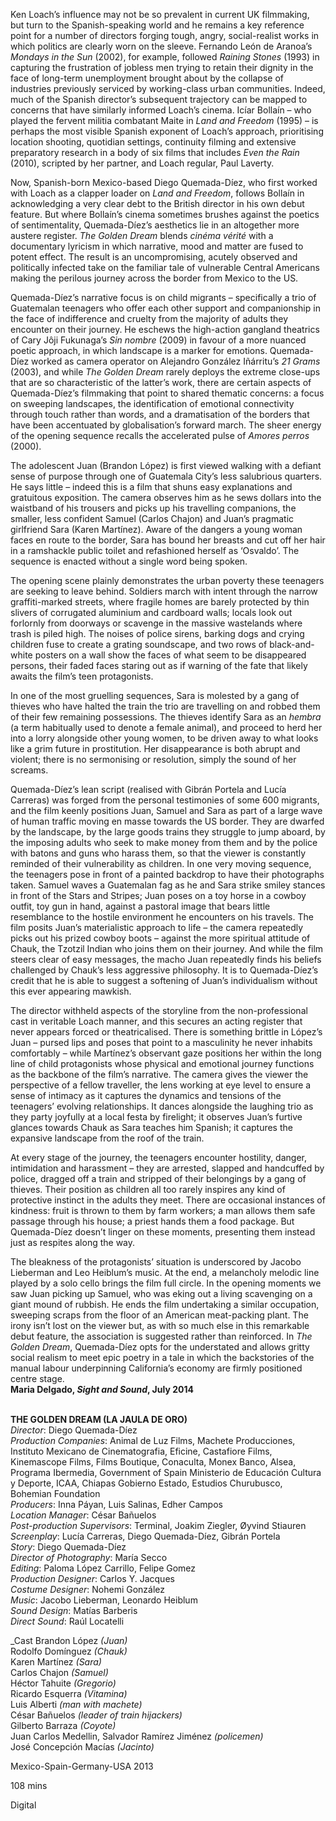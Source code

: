
Ken Loach’s influence may not be so prevalent in current UK filmmaking, but turn to the Spanish-speaking world and he remains a key reference point for a number of directors forging tough, angry, social-realist works in which politics are clearly worn on the sleeve. Fernando León de Aranoa’s _Mondays in the Sun_ (2002), for example, followed _Raining Stones_ (1993) in capturing the frustration of jobless men trying to retain their dignity in the face of long-term unemployment brought about by the collapse of industries previously serviced by working-class urban communities. Indeed, much of the Spanish director’s subsequent trajectory can be mapped to concerns that have similarly informed Loach’s cinema. Icíar Bollaín – who played the fervent militia combatant Maite in _Land and Freedom_ (1995) – is perhaps the most visible Spanish exponent of Loach’s approach, prioritising location shooting, quotidian settings, continuity filming and extensive preparatory research in a body of six films that includes _Even the Rain_ (2010), scripted by her partner, and Loach regular, Paul Laverty.

Now, Spanish-born Mexico-based Diego Quemada-Díez, who first worked with Loach as a clapper loader on _Land and Freedom_, follows Bollaín in acknowledging a very clear debt to the British director in his own debut feature. But where Bollaín’s cinema sometimes brushes against the poetics of sentimentality, Quemada-Díez’s aesthetics lie in an altogether more austere register. _The Golden Dream_ blends _cinéma vérité_ with a documentary lyricism in which narrative, mood and matter are fused to potent effect. The result is an uncompromising, acutely observed and politically infected take on the familiar tale of vulnerable Central Americans making the perilous journey across the border from Mexico to the US.

Quemada-Díez’s narrative focus is on child migrants – specifically a trio of Guatemalan teenagers who offer each other support and companionship in the face of indifference and cruelty from the majority of adults they encounter on their journey. He eschews the high-action gangland theatrics of Cary Jôji Fukunaga’s _Sin nombre_ (2009) in favour of a more nuanced poetic approach, in which landscape is a marker for emotions. Quemada-Díez worked as camera operator on Alejandro González Iñárritu’s _21 Grams_ (2003), and while _The Golden Dream_ rarely deploys the extreme close-ups that are so characteristic of the latter’s work, there are certain aspects of Quemada-Díez’s filmmaking that point to shared thematic concerns: a focus on sweeping landscapes, the identification of emotional connectivity through touch rather than words, and a dramatisation of the borders that have been accentuated by globalisation’s forward march. The sheer energy of the opening sequence recalls the accelerated pulse of _Amores perros_ (2000).

The adolescent Juan (Brandon López) is first viewed walking with a defiant sense of purpose through one of Guatemala City’s less salubrious quarters. He says little – indeed this is a film that shuns easy explanations and gratuitous exposition. The camera observes him as he sews dollars into the waistband of his trousers and picks up his travelling companions, the smaller, less confident Samuel (Carlos Chajon) and Juan’s pragmatic girlfriend Sara (Karen Martínez). Aware of the dangers a young woman faces en route to the border, Sara has bound her breasts and cut off her hair in a ramshackle public toilet and refashioned herself as ‘Osvaldo’. The sequence is enacted without a single word being spoken.

The opening scene plainly demonstrates the urban poverty these teenagers are seeking to leave behind. Soldiers march with intent through the narrow graffiti-marked streets, where fragile homes are barely protected by thin slivers of corrugated aluminium and cardboard walls; locals look out forlornly from doorways or scavenge in the massive wastelands where trash is piled high. The noises of police sirens, barking dogs and crying children fuse to create a grating soundscape, and two rows of black-and-white posters on a wall show the faces of what seem to be disappeared persons, their faded faces staring out as if warning of the fate that likely awaits the film’s teen protagonists.

In one of the most gruelling sequences, Sara is molested by a gang of thieves who have halted the train the trio are travelling on and robbed them of their few remaining possessions. The thieves identify Sara as an _hembra_ (a term habitually used to denote a female animal), and proceed to herd her into a lorry alongside other young women, to be driven away to what looks like a grim future in prostitution. Her disappearance is both abrupt and violent; there is no sermonising or resolution, simply the sound of her screams.

Quemada-Díez’s lean script (realised with Gibrán Portela and Lucía Carreras) was forged from the personal testimonies of some 600 migrants, and the film keenly positions Juan, Samuel and Sara as part of a large wave of human traffic moving en masse towards the US border. They are dwarfed by the landscape, by the large goods trains they struggle to jump aboard, by the imposing adults who seek to make money from them and by the police with batons and guns who harass them, so that the viewer is constantly reminded of their vulnerability as children. In one very moving sequence, the teenagers pose in front of a painted backdrop to have their photographs taken. Samuel waves a Guatemalan fag as he and Sara strike smiley stances in front of the Stars and Stripes; Juan poses on a toy horse in a cowboy outfit, toy gun in hand, against a pastoral image that bears little resemblance to the hostile environment he encounters on his travels. The film posits Juan’s materialistic approach to life – the camera repeatedly picks out his prized cowboy boots – against the more spiritual attitude of Chauk, the Tzotzil Indian who joins them on their journey. And while the film steers clear of easy messages, the macho Juan repeatedly finds his beliefs challenged by Chauk’s less aggressive philosophy. It is to Quemada-Díez’s credit that he is able to suggest a softening of Juan’s individualism without this ever appearing mawkish.

The director withheld aspects of the storyline from the non-professional cast in veritable Loach manner, and this secures an acting register that never appears forced or theatricalised. There is something brittle in López’s Juan – pursed lips and poses that point to a masculinity he never inhabits comfortably – while Martínez’s observant gaze positions her within the long line of child protagonists whose physical and emotional journey functions as the backbone of the film’s narrative. The camera gives the viewer the perspective of a fellow traveller, the lens working at eye level to ensure a sense of intimacy as it captures the dynamics and tensions of the teenagers’ evolving relationships. It dances alongside the laughing trio as they party joyfully at a local festa by firelight; it observes Juan’s furtive glances towards Chauk as Sara teaches him Spanish; it captures the expansive landscape from the roof of the train.

At every stage of the journey, the teenagers encounter hostility, danger, intimidation and harassment – they are arrested, slapped and handcuffed by police, dragged off a train and stripped of their belongings by a gang of thieves. Their position as children all too rarely inspires any kind of protective instinct in the adults they meet. There are occasional instances of kindness: fruit is thrown to them by farm workers; a man allows them safe passage through his house; a priest hands them a food package. But Quemada-Díez doesn’t linger on these moments, presenting them instead just as respites along the way.

The bleakness of the protagonists’ situation is underscored by Jacobo Lieberman and Leo Heiblum’s music. At the end, a melancholy melodic line played by a solo cello brings the film full circle. In the opening moments we saw Juan picking up Samuel, who was eking out a living scavenging on a giant mound of rubbish. He ends the film undertaking a similar occupation, sweeping scraps from the floor of an American meat-packing plant. The irony isn’t lost on the viewer but, as with so much else in this remarkable debut feature, the association is suggested rather than reinforced. In _The Golden Dream_, Quemada-Díez opts for the understated and allows gritty social realism to meet epic poetry in a tale in which the backstories of the manual labour underpinning California’s economy are firmly positioned centre stage.  
**Maria Delgado, _Sight and Sound_, July 2014**
<br><br>

**THE GOLDEN DREAM (LA JAULA DE ORO)**  
_Director_: Diego Quemada-Díez  
_Production Companies_: Animal de Luz Films, Machete Producciones, Instituto Mexicano de Cinematografia, Eficine, Castafiore Films, Kinemascope Films, Films Boutique, Conaculta, Monex Banco, Alsea, Programa Ibermedia, Government of Spain Ministerio de Educación Cultura y Deporte, ICAA, Chiapas Gobierno Estado, Estudios Churubusco, Bohemian Foundation  
_Producers_: Inna Páyan, Luis Salinas,  Edher Campos  
_Location Manager_: César Bañuelos  
_Post-production Supervisors_: Terminal,  Joakim Ziegler, Øyvind Stiauren  
_Screenplay_: Lucía Carreras,  Diego Quemada-Díez, Gibrán Portela  
_Story_: Diego Quemada-Díez  
_Director of Photography_: María Secco  
_Editing_: Paloma López Carrillo, Felipe Gomez  
_Production Designer_: Carlos Y. Jacques  
_Costume Designer_: Nohemi González  
_Music_: Jacobo Lieberman, Leonardo Heiblum  
_Sound Design_: Matías Barberis  
_Direct Sound_: Raúl Locatelli

_Cast
Brandon López _(Juan)_  
Rodolfo Domínguez _(Chauk)_  
Karen Martínez _(Sara)_  
Carlos Chajon _(Samuel)_  
Héctor Tahuite _(Gregorio)_  
Ricardo Esquerra _(Vitamina)_  
Luis Alberti _(man with machete)_  
César Bañuelos _(leader of train hijackers)_  
Gilberto Barraza _(Coyote)_  
Juan Carlos Medellin, Salvador Ramírez Jiménez _(policemen)_  
José Concepción Macías _(Jacinto)_

Mexico-Spain-Germany-USA 2013

108 mins

Digital
<!--stackedit_data:
eyJoaXN0b3J5IjpbLTE5ODYyNTMyNjJdfQ==
-->